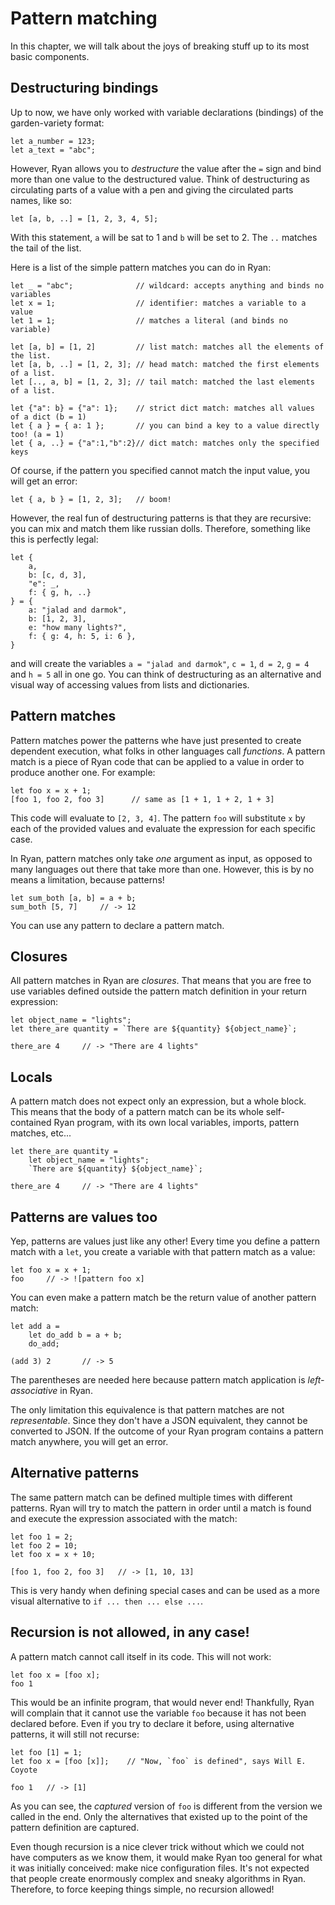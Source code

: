 # Pattern matching

In this chapter, we will talk about the joys of breaking stuff up to its most basic components. 

## Destructuring bindings

Up to now, we have only worked with variable declarations (bindings) of the garden-variety format:
```ryan
let a_number = 123;
let a_text = "abc";
```
However, Ryan allows you to _destructure_ the value after the `=` sign and bind more than one value to the destructured value. Think of destructuring as circulating parts of a value with a pen and giving the circulated parts names, like so:
```ryan
let [a, b, ..] = [1, 2, 3, 4, 5];
```
With this statement, `a` will be sat to 1 and `b` will be set to 2. The `..` matches the tail of the list. 

Here is a list of the simple pattern matches you can do in Ryan:
```ryan
let _ = "abc";              // wildcard: accepts anything and binds no variables
let x = 1;                  // identifier: matches a variable to a value
let 1 = 1;                  // matches a literal (and binds no variable)

let [a, b] = [1, 2]         // list match: matches all the elements of the list.
let [a, b, ..] = [1, 2, 3]; // head match: matched the first elements of a list.
let [.., a, b] = [1, 2, 3]; // tail match: matched the last elements of a list.

let {"a": b} = {"a": 1};    // strict dict match: matches all values of a dict (b = 1)
let { a } = { a: 1 };       // you can bind a key to a value directly too! (a = 1)
let { a, ..} = {"a":1,"b":2}// dict match: matches only the specified keys
```

Of course, if the pattern you specified cannot match the input value, you will get an error:
```ryan
let { a, b } = [1, 2, 3];   // boom!
```

However, the real fun of destructuring patterns is that they are recursive: you can mix and match them like russian dolls. Therefore, something like this is perfectly legal:
```ryan
let {
    a,
    b: [c, d, 3],
    "e": _,
    f: { g, h, ..}
} = {
    a: "jalad and darmok",
    b: [1, 2, 3],
    e: "how many lights?",
    f: { g: 4, h: 5, i: 6 },
}
```
and will create the variables `a = "jalad and darmok"`, `c = 1`, `d = 2`, `g = 4` and `h = 5` all in one go. You can think of destructuring as an alternative and visual way of accessing values from lists and dictionaries.

## Pattern matches

Pattern matches power the patterns whe have just presented to create dependent execution, what folks in other languages call _functions_. A pattern match is a piece of Ryan code that can be applied to a value in order to produce another one. For example:
```ryan
let foo x = x + 1;
[foo 1, foo 2, foo 3]      // same as [1 + 1, 1 + 2, 1 + 3]
```
This code will evaluate to `[2, 3, 4]`. The pattern `foo` will substitute `x` by each of the provided values and evaluate the expression for each specific case.

In Ryan, pattern matches only take _one_ argument as input, as opposed to many languages out there that take more than one. However, this is by no means a limitation, because patterns!
```
let sum_both [a, b] = a + b;
sum_both [5, 7]     // -> 12
```
You can use any pattern to declare a pattern match.

## Closures

All pattern matches in Ryan are _closures_. That means that you are free to use variables defined outside the pattern match definition in your return expression:
```ryan
let object_name = "lights";
let there_are quantity = `There are ${quantity} ${object_name}`;

there_are 4     // -> "There are 4 lights"
```

## Locals

A pattern match does not expect only an expression, but a whole block. This means that the body of a pattern match can be its whole self-contained Ryan program, with its own local variables, imports, pattern matches, etc...
```ryan
let there_are quantity = 
    let object_name = "lights";
    `There are ${quantity} ${object_name}`;

there_are 4     // -> "There are 4 lights"
```

## Patterns are values too

Yep, patterns are values just like any other! Every time you define a pattern match with a `let`, you create a variable with that pattern match as a value:
```ryan
let foo x = x + 1;
foo     // -> ![pattern foo x]
```
You can even make a pattern match be the return value of another pattern match:
```ryan
let add a = 
    let do_add b = a + b;
    do_add;

(add 3) 2       // -> 5
```
The parentheses are needed here because pattern match application is _left-associative_ in Ryan.

The only limitation this equivalence is that pattern matches are not _representable_. Since they don't have a JSON equivalent, they cannot be converted to JSON. If the outcome of your Ryan program contains a pattern match anywhere, you will get an error. 

## Alternative patterns

The same pattern match can be defined multiple times with different patterns. Ryan will try to match the pattern in order until a match is found and execute the expression associated with the match:
```ryan
let foo 1 = 2;
let foo 2 = 10;
let foo x = x + 10;

[foo 1, foo 2, foo 3]   // -> [1, 10, 13]
```
This is very handy when defining special cases and can be used as a more visual alternative to `if ... then ... else ...`.

## Recursion is not allowed, in any case!

A pattern match cannot call itself in its code. This will not work:
```ryan
let foo x = [foo x];
foo 1
```
This would be an infinite program, that would never end! Thankfully, Ryan will complain that it cannot use the variable `foo` because it has not been declared before. Even if you try to declare it before, using alternative patterns, it will still not recurse:
```ryan
let foo [1] = 1;
let foo x = [foo [x]];    // "Now, `foo` is defined", says Will E. Coyote

foo 1   // -> [1]
```
As you can see, the _captured_ version of `foo` is different from the version we called in the end. Only the alternatives that existed up to the point of the pattern definition are captured.

Even though recursion is a nice clever trick without which we could not have computers as we know them, it would make Ryan too general for what it was initially conceived: make nice configuration files. It's not expected that people create enormously complex and sneaky algorithms in Ryan. Therefore, to force keeping things simple, no recursion allowed!
